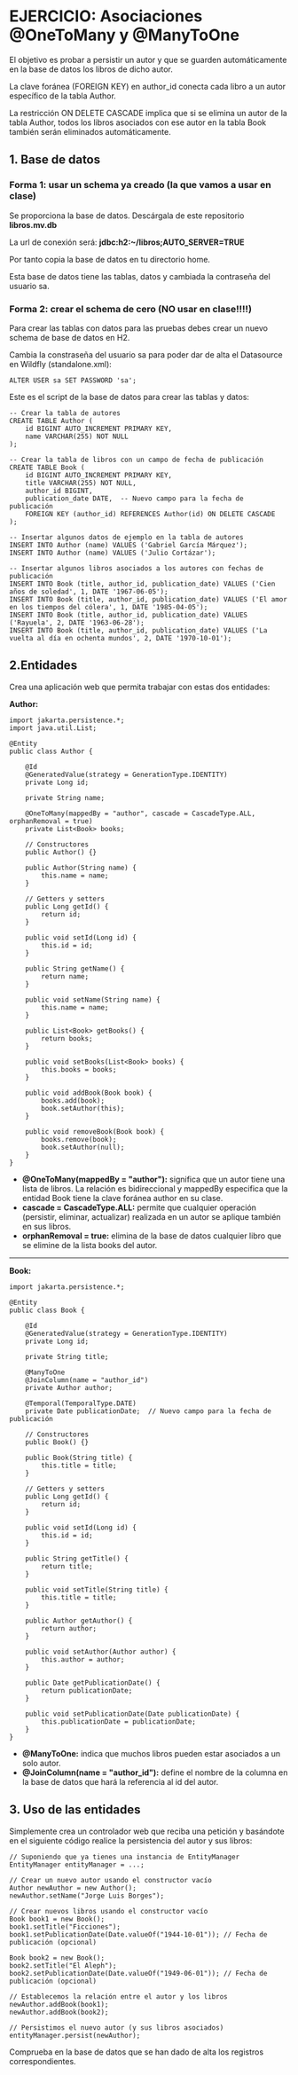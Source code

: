 # EJERCICIO: Asociaciones @OneToMany y @ManyToOne

El objetivo es probar a persistir un autor y que se guarden automáticamente en la base de datos los libros de dicho autor.

La clave foránea (FOREIGN KEY) en author_id conecta cada libro a un autor específico de la tabla Author. 

La restricción ON DELETE CASCADE implica que si se elimina un autor de la tabla Author, todos los libros asociados con ese autor en la tabla Book también serán eliminados automáticamente.


## 1. Base de datos

### Forma 1: usar un schema ya creado (la que vamos a usar en clase)

Se proporciona la base de datos. Descárgala de este repositorio **libros.mv.db**

La url de conexión será: **jdbc:h2:~/libros;AUTO_SERVER=TRUE**

Por tanto copia la base de datos en tu directorio home.

Esta base de datos tiene las tablas, datos y cambiada la contraseña del usuario sa.

### Forma 2: crear el schema de cero (NO usar en clase!!!!)

Para crear las tablas con datos para las pruebas debes crear un nuevo schema de base de datos en H2.

Cambia la constraseña del usuario sa para poder dar de alta el Datasource en Wildfly (standalone.xml):


```
ALTER USER sa SET PASSWORD 'sa';
```

Este es el script de la base de datos para crear las tablas y datos:


```
-- Crear la tabla de autores
CREATE TABLE Author (
    id BIGINT AUTO_INCREMENT PRIMARY KEY,
    name VARCHAR(255) NOT NULL
);

-- Crear la tabla de libros con un campo de fecha de publicación
CREATE TABLE Book (
    id BIGINT AUTO_INCREMENT PRIMARY KEY,
    title VARCHAR(255) NOT NULL,
    author_id BIGINT,
    publication_date DATE,  -- Nuevo campo para la fecha de publicación
    FOREIGN KEY (author_id) REFERENCES Author(id) ON DELETE CASCADE
);

-- Insertar algunos datos de ejemplo en la tabla de autores
INSERT INTO Author (name) VALUES ('Gabriel García Márquez');
INSERT INTO Author (name) VALUES ('Julio Cortázar');

-- Insertar algunos libros asociados a los autores con fechas de publicación
INSERT INTO Book (title, author_id, publication_date) VALUES ('Cien años de soledad', 1, DATE '1967-06-05');
INSERT INTO Book (title, author_id, publication_date) VALUES ('El amor en los tiempos del cólera', 1, DATE '1985-04-05');
INSERT INTO Book (title, author_id, publication_date) VALUES ('Rayuela', 2, DATE '1963-06-28');
INSERT INTO Book (title, author_id, publication_date) VALUES ('La vuelta al día en ochenta mundos', 2, DATE '1970-10-01');

```

## 2.Entidades

Crea una aplicación web que permita trabajar con estas dos entidades:

**Author:**

```
import jakarta.persistence.*;
import java.util.List;

@Entity
public class Author {

    @Id
    @GeneratedValue(strategy = GenerationType.IDENTITY)
    private Long id;

    private String name;

    @OneToMany(mappedBy = "author", cascade = CascadeType.ALL, orphanRemoval = true)
    private List<Book> books;

    // Constructores
    public Author() {}
    
    public Author(String name) {
        this.name = name;
    }

    // Getters y setters
    public Long getId() {
        return id;
    }

    public void setId(Long id) {
        this.id = id;
    }

    public String getName() {
        return name;
    }

    public void setName(String name) {
        this.name = name;
    }

    public List<Book> getBooks() {
        return books;
    }

    public void setBooks(List<Book> books) {
        this.books = books;
    }

    public void addBook(Book book) {
        books.add(book);
        book.setAuthor(this);
    }

    public void removeBook(Book book) {
        books.remove(book);
        book.setAuthor(null);
    }
}

```

- **@OneToMany(mappedBy = "author"):** significa que un autor tiene una lista de libros. La relación es bidireccional y mappedBy especifica que la entidad Book tiene la clave foránea author en su clase.
- **cascade = CascadeType.ALL:** permite que cualquier operación (persistir, eliminar, actualizar) realizada en un autor se aplique también en sus libros.
- **orphanRemoval = true:** elimina de la base de datos cualquier libro que se elimine de la lista books del autor.
  
____

**Book:**

```
import jakarta.persistence.*;

@Entity
public class Book {

    @Id
    @GeneratedValue(strategy = GenerationType.IDENTITY)
    private Long id;

    private String title;

    @ManyToOne
    @JoinColumn(name = "author_id")
    private Author author;

    @Temporal(TemporalType.DATE)
    private Date publicationDate;  // Nuevo campo para la fecha de publicación

    // Constructores
    public Book() {}

    public Book(String title) {
        this.title = title;
    }

    // Getters y setters
    public Long getId() {
        return id;
    }

    public void setId(Long id) {
        this.id = id;
    }

    public String getTitle() {
        return title;
    }

    public void setTitle(String title) {
        this.title = title;
    }

    public Author getAuthor() {
        return author;
    }

    public void setAuthor(Author author) {
        this.author = author;
    }

    public Date getPublicationDate() {
        return publicationDate;
    }

    public void setPublicationDate(Date publicationDate) {
        this.publicationDate = publicationDate;
    }
}

```

- **@ManyToOne:** indica que muchos libros pueden estar asociados a un solo autor.
- **@JoinColumn(name = "author_id"):** define el nombre de la columna en la base de datos que hará la referencia al id del autor.

## 3. Uso de las entidades

Simplemente crea un controlador web que reciba una petición y basándote en el siguiente código realice la persistencia del autor y sus libros:

```
// Suponiendo que ya tienes una instancia de EntityManager
EntityManager entityManager = ...;

// Crear un nuevo autor usando el constructor vacío
Author newAuthor = new Author();
newAuthor.setName("Jorge Luis Borges");

// Crear nuevos libros usando el constructor vacío
Book book1 = new Book();
book1.setTitle("Ficciones");
book1.setPublicationDate(Date.valueOf("1944-10-01")); // Fecha de publicación (opcional)

Book book2 = new Book();
book2.setTitle("El Aleph");
book2.setPublicationDate(Date.valueOf("1949-06-01")); // Fecha de publicación (opcional)

// Establecemos la relación entre el autor y los libros
newAuthor.addBook(book1);
newAuthor.addBook(book2);

// Persistimos el nuevo autor (y sus libros asociados)
entityManager.persist(newAuthor);

```

Comprueba en la base de datos que se han dado de alta los registros correspondientes.
